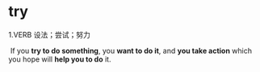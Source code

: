 # try

1.VERB 设法；尝试；努力

​	If you **try to do something**, you **want to do it**, and **you take action** which you hope will **help you to do** it.